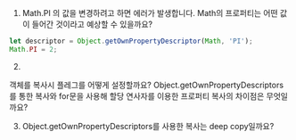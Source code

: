 1. Math.PI 의 값을 변경하려고 하면 에러가 발생합니다.
Math의 프로퍼티는 어떤 값이 들어간 것이라고 예상할 수 있을까요?


``` javascript
let descriptor = Object.getOwnPropertyDescriptor(Math, 'PI');
Math.PI = 2; 
```

2. 
객체를 복사시 플레그를 어떻게 설정할까요?
Object.getOwnPropertyDescriptors 를 통한 복사와 for문을 사용해 
할당 연사자를 이용한 프로퍼티 복사의 차이점은 무엇일까요?

3. Object.getOwnPropertyDescriptors를 사용한 복사는 deep copy일까요?
